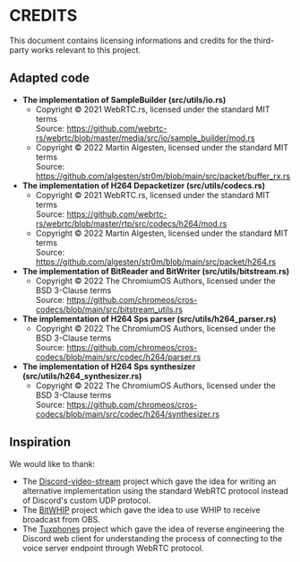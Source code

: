 # CREDITS

This document contains licensing informations and credits for the
third-party works relevant to this project.

## Adapted code

* **The implementation of SampleBuilder (src/utils/io.rs)**
  * Copyright © 2021 WebRTC.rs, licensed under the standard MIT terms  
    Source: https://github.com/webrtc-rs/webrtc/blob/master/media/src/io/sample_builder/mod.rs
  * Copyright © 2022 Martin Algesten, licensed under the standard MIT terms  
    Source: https://github.com/algesten/str0m/blob/main/src/packet/buffer_rx.rs
* **The implementation of H264 Depacketizer (src/utils/codecs.rs)**
  * Copyright © 2021 WebRTC.rs, licensed under the standard MIT terms  
    Source: https://github.com/webrtc-rs/webrtc/blob/master/rtp/src/codecs/h264/mod.rs
  * Copyright © 2022 Martin Algesten, licensed under the standard MIT terms  
    Source: https://github.com/algesten/str0m/blob/main/src/packet/h264.rs
* **The implementation of BitReader and BitWriter (src/utils/bitstream.rs)**
  * Copyright © 2022 The ChromiumOS Authors, licensed under the BSD 3-Clause terms  
    Source: https://github.com/chromeos/cros-codecs/blob/main/src/bitstream_utils.rs
* **The implementation of H264 Sps parser (src/utils/h264_parser.rs)**
  * Copyright © 2022 The ChromiumOS Authors, licensed under the BSD 3-Clause terms  
    Source: https://github.com/chromeos/cros-codecs/blob/main/src/codec/h264/parser.rs
* **The implementation of H264 Sps synthesizer (src/utils/h264_synthesizer.rs)**
  * Copyright © 2022 The ChromiumOS Authors, licensed under the BSD 3-Clause terms  
    Source: https://github.com/chromeos/cros-codecs/blob/main/src/codec/h264/synthesizer.rs

## Inspiration

We would like to thank:

* The [Discord-video-stream][discord-video-stream-url] project which
  gave the idea for writing an alternative implementation using the
  standard WebRTC protocol instead of Discord's custom UDP protocol.
* The [BitWHIP][bitwhip-url] project which gave the idea to use WHIP to
  receive broadcast from OBS.
* The [Tuxphones][tuxphones-url] project which gave the idea of reverse
  engineering the Discord web client for understanding the process of
  connecting to the voice server endpoint through WebRTC protocol.

[discord-video-stream-url]: https://github.com/Discord-RE/Discord-video-stream
[bitwhip-url]: https://github.com/bitwhip/bitwhip
[tuxphones-url]: https://github.com/ImTheSquid/Tuxphones
